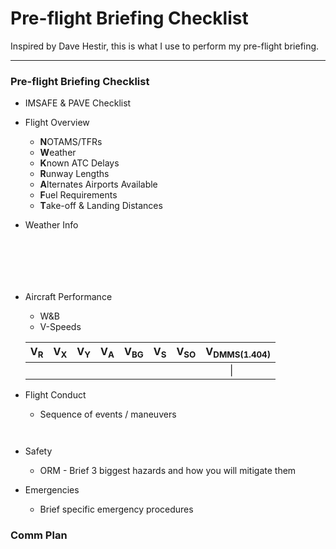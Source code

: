 # Pre-flight Briefing Checklist
Inspired by Dave Hestir, this is what I use to perform my pre-flight briefing.

---
### Pre-flight Briefing Checklist
- IMSAFE & PAVE Checklist
- Flight Overview
  - **N**OTAMS/TFRs
  - **W**eather
  - **K**nown ATC Delays
  - **R**unway Lengths
  - **A**lternates Airports Available
  - **F**uel Requirements
  - **T**ake-off & Landing Distances

- Weather Info
 ```
 
 
 
 
 
 
 ```
- Aircraft Performance
  - W&B
  - V-Speeds
  
  | V<sub>R</sub> | V<sub>X</sub> | V<sub>Y</sub> | V<sub>A</sub> | V<sub>BG</sub> | V<sub>S</sub> | V<sub>SO</sub> | V<sub>DMMS(1.404)</sub> |
  |----|----|----|----|-----|----|-----|--------------|
  |    |    |    |    |     |    |     |&nbsp;&nbsp;&nbsp;&nbsp;&nbsp;&nbsp;&nbsp;&nbsp;&nbsp;\|      |  
  
- Flight Conduct
  - Sequence of events / maneuvers
```


```
- Safety
  - ORM - Brief 3 biggest hazards and how you will mitigate them

- Emergencies
  - Brief specific emergency procedures
### Comm Plan
```


```
